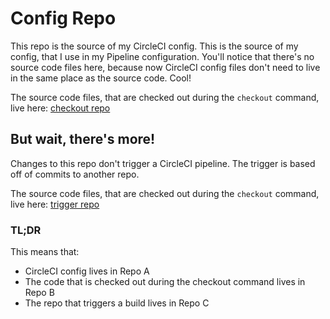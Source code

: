 # Config Repo

This repo is the source of my CircleCI config. This is the source of my config, that I use in my Pipeline configuration. You'll notice that there's no source code files here, because now CircleCI config files don't need to live in the same place as the source code. Cool!

The source code files, that are checked out during the `checkout` command, live here: [checkout repo](https://github.com/jenny-miggin/checkout-repo)

## But wait, there's more!

Changes to this repo don't trigger a CircleCI pipeline. The trigger is based off of commits to another repo. 

The source code files, that are checked out during the `checkout` command, live here: [trigger repo](https://github.com/jenny-miggin/trigger-repo)

### TL;DR

This means that:

- CircleCI config lives in Repo A
- The code that is checked out during the checkout command lives in Repo B
- The repo that triggers a build lives in Repo C